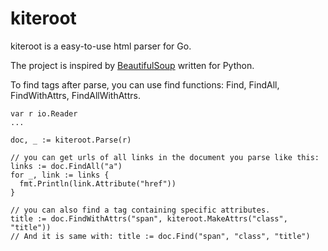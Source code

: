 # kiteroot
kiteroot is a easy-to-use html parser for Go.

The project is inspired by [BeautifulSoup](http://www.crummy.com/software/BeautifulSoup/) written for Python.

To find tags after parse, you can use find functions: Find, FindAll, FindWithAttrs, FindAllWithAttrs.

    var r io.Reader
    ...
    
    doc, _ := kiteroot.Parse(r) 
    
    // you can get urls of all links in the document you parse like this:
    links := doc.FindAll("a")
    for _, link := links {
      fmt.Println(link.Attribute("href"))
    }
    
    // you can also find a tag containing specific attributes.
    title := doc.FindWithAttrs("span", kiteroot.MakeAttrs("class", "title"))
    // And it is same with: title := doc.Find("span", "class", "title")
    
    
    
